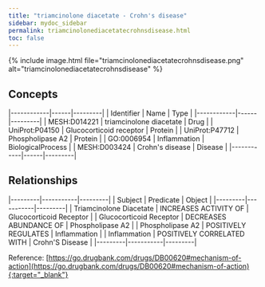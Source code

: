 ```yaml
---
title: "triamcinolone diacetate - Crohn's disease"
sidebar: mydoc_sidebar
permalink: triamcinolonediacetatecrohnsdisease.html
toc: false 
---
```


{% include image.html file="triamcinolonediacetatecrohnsdisease.png" alt="triamcinolonediacetatecrohnsdisease" %}

## Concepts

|------------|------|---------|
| Identifier | Name | Type    |
|------------|------|---------|
| MESH:D014221 | triamcinolone diacetate | Drug |
| UniProt:P04150 | Glucocorticoid receptor | Protein |
| UniProt:P47712 | Phospholipase A2 | Protein |
| GO:0006954 | Inflammation | BiologicalProcess |
| MESH:D003424 | Crohn's disease | Disease |
|------------|------|---------|

## Relationships

|---------|-----------|---------|
| Subject | Predicate | Object  |
|---------|-----------|---------|
| Triamcinolone Diacetate | INCREASES ACTIVITY OF | Glucocorticoid Receptor |
| Glucocorticoid Receptor | DECREASES ABUNDANCE OF | Phospholipase A2 |
| Phospholipase A2 | POSITIVELY REGULATES | Inflammation |
| Inflammation | POSITIVELY CORRELATED WITH | Crohn'S Disease |
|---------|-----------|---------|

Reference: [https://go.drugbank.com/drugs/DB00620#mechanism-of-action](https://go.drugbank.com/drugs/DB00620#mechanism-of-action){:target="_blank"}